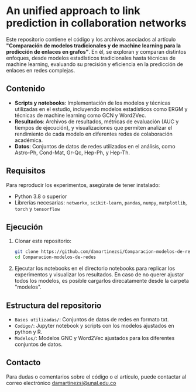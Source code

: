 # An unified approach to link prediction in collaboration networks

Este repositorio contiene el código y los archivos asociados al artículo **"Comparación de modelos tradicionales y de machine learning para la predicción de enlaces en grafos"**. En él, se exploran y comparan distintos enfoques, desde modelos estadísticos tradicionales hasta técnicas de machine learning, evaluando su precisión y eficiencia en la predicción de enlaces en redes complejas.

## Contenido

- **Scripts y notebooks**: Implementación de los modelos y técnicas utilizadas en el estudio, incluyendo modelos estadísticos como ERGM y técnicas de machine learning como GCN y Word2Vec.
- **Resultados**: Archivos de resultados, métricas de evaluación (AUC y tiempos de ejecución), y visualizaciones que permiten analizar el rendimiento de cada modelo en diferentes redes de colaboración académica.
- **Datos**: Conjuntos de datos de redes utilizados en el análisis, como Astro-Ph, Cond-Mat, Gr-Qc, Hep-Ph, y Hep-Th.

## Requisitos

Para reproducir los experimentos, asegúrate de tener instalado:

- Python 3.8 o superior
- Librerías necesarias: `networkx`, `scikit-learn`, `pandas`, `numpy`, `matplotlib`, `torch` y `tensorflow` 

## Ejecución

1. Clonar este repositorio:

   ```bash
   git clone https://github.com/damartinezsi/Comparacion-modelos-de-redes.git
   cd Comparacion-modelos-de-redes

2. Ejecutar los notebooks en el directorio notebooks para replicar los experimentos y visualizar los resultados. En caso de no querer ajustar todos los modelos, es posible cargarlos direcatamente desde la carpeta "modelos".

## Estructura del repositorio

- `Bases utilizadas/`: Conjuntos de datos de redes en formato txt. 
- `Codigo/`: Jupyter notebook y scripts con los modelos ajustados en python y R.
- `Modelos/`: Modelos GNC y Word2Vec ajustados para los diferentes conjuntos de datos.

## Contacto
Para dudas o comentarios sobre el código o el artículo, puede contactar al correo electrónico damartinezsi@unal.edu.co
